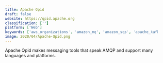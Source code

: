 ```yaml
---
title: Apache Qpid
draft: false 
website: https://qpid.apache.org
classification: ['']
platform: ['Web']
keywords: ['aws_organizations', 'amazon_mq', 'amazon_sqs', 'apache_kafka', 'beanstalkd', 'cloudamqp', 'cloudkarafka', 'faye', 'gearman', 'google_cloud_pub/sub', 'ibm_mq', 'intel_mpi_library', 'ironworker', 'mulesoft_anypoint_platform', 'rabbitmq', 'tibco_enterprise_message_service', 'zeromq']
image: 2020/04/Apache-Qpid.png
---
```

Apache Qpid makes messaging tools that speak AMQP and support many languages and platforms.